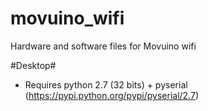 # movuino_wifi
Hardware and software files for Movuino wifi

#Desktop#
- Requires python 2.7 (32 bits) + pyserial (https://pypi.python.org/pypi/pyserial/2.7)
